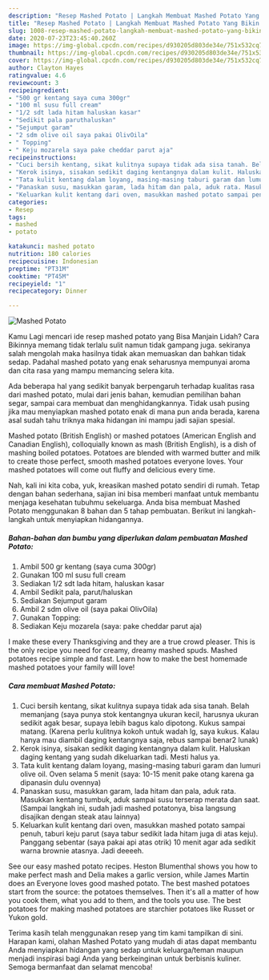 ```yaml
---
description: "Resep Mashed Potato | Langkah Membuat Mashed Potato Yang Bikin Ngiler"
title: "Resep Mashed Potato | Langkah Membuat Mashed Potato Yang Bikin Ngiler"
slug: 1008-resep-mashed-potato-langkah-membuat-mashed-potato-yang-bikin-ngiler
date: 2020-07-23T23:45:40.260Z
image: https://img-global.cpcdn.com/recipes/d930205d803de34e/751x532cq70/mashed-potato-foto-resep-utama.jpg
thumbnail: https://img-global.cpcdn.com/recipes/d930205d803de34e/751x532cq70/mashed-potato-foto-resep-utama.jpg
cover: https://img-global.cpcdn.com/recipes/d930205d803de34e/751x532cq70/mashed-potato-foto-resep-utama.jpg
author: Clayton Hayes
ratingvalue: 4.6
reviewcount: 3
recipeingredient:
- "500 gr kentang saya cuma 300gr"
- "100 ml susu full cream"
- "1/2 sdt lada hitam haluskan kasar"
- "Sedikit pala paruthaluskan"
- "Sejumput garam"
- "2 sdm olive oil saya pakai OlivOila"
- " Topping"
- " Keju mozarela saya pake cheddar parut aja"
recipeinstructions:
- "Cuci bersih kentang, sikat kulitnya supaya tidak ada sisa tanah. Belah memanjang (saya punya stok kentangnya ukuran kecil, harusnya ukuran sedikit agak besar, supaya lebih bagus kalo dipotong. Kukus sampai matang. (Karena perlu kulitnya kokoh untuk wadah lg, saya kukus. Kalau hanya mau diambil daging kentangnya saja, rebus sampai benar2 lunak)"
- "Kerok isinya, sisakan sedikit daging kentangnya dalam kulit. Haluskan daging kentang yang sudah dikeluarkan tadi. Mesti halus ya."
- "Tata kulit kentang dalam loyang, masing-masing taburi garam dan lumuri olive oil. Oven selama 5 menit (saya: 10-15 menit pake otang karena ga dipanasin dulu ovennya)"
- "Panaskan susu, masukkan garam, lada hitam dan pala, aduk rata. Masukkan kentang tumbuk, aduk sampai susu terserap merata dan saat. (Sampai langkah ini, sudah jadi mashed potatonya, bisa langsung disajikan dengan steak atau lainnya)"
- "Keluarkan kulit kentang dari oven, masukkan mashed potato sampai penuh, taburi keju parut (saya tabur sedikit lada hitam juga di atas keju). Panggang sebentar (saya pakai api atas otrik) 10 menit agar ada sedikit warna brownie atasnya. Jadi deeeeh."
categories:
- Resep
tags:
- mashed
- potato

katakunci: mashed potato 
nutrition: 180 calories
recipecuisine: Indonesian
preptime: "PT31M"
cooktime: "PT45M"
recipeyield: "1"
recipecategory: Dinner

---
```



![Mashed Potato](https://img-global.cpcdn.com/recipes/d930205d803de34e/751x532cq70/mashed-potato-foto-resep-utama.jpg)

Kamu Lagi mencari ide resep mashed potato yang Bisa Manjain Lidah? Cara Bikinnya memang tidak terlalu sulit namun tidak gampang juga. sekiranya salah mengolah maka hasilnya tidak akan memuaskan dan bahkan tidak sedap. Padahal mashed potato yang enak seharusnya mempunyai aroma dan cita rasa yang mampu memancing selera kita.

Ada beberapa hal yang sedikit banyak berpengaruh terhadap kualitas rasa dari mashed potato, mulai dari jenis bahan, kemudian pemilihan bahan segar, sampai cara membuat dan menghidangkannya. Tidak usah pusing jika mau menyiapkan mashed potato enak di mana pun anda berada, karena asal sudah tahu triknya maka hidangan ini mampu jadi sajian spesial.

Mashed potato (British English) or mashed potatoes (American English and Canadian English), colloquially known as mash (British English), is a dish of mashing boiled potatoes. Potatoes are blended with warmed butter and milk to create those perfect, smooth mashed potatoes everyone loves. Your mashed potatoes will come out fluffy and delicious every time.


Nah, kali ini kita coba, yuk, kreasikan mashed potato sendiri di rumah. Tetap dengan bahan sederhana, sajian ini bisa memberi manfaat untuk membantu menjaga kesehatan tubuhmu sekeluarga. Anda bisa membuat Mashed Potato menggunakan 8 bahan dan 5 tahap pembuatan. Berikut ini langkah-langkah untuk menyiapkan hidangannya.

<!--inarticleads1-->

##### Bahan-bahan dan bumbu yang diperlukan dalam pembuatan Mashed Potato:

1. Ambil 500 gr kentang (saya cuma 300gr)
1. Gunakan 100 ml susu full cream
1. Sediakan 1/2 sdt lada hitam, haluskan kasar
1. Ambil Sedikit pala, parut/haluskan
1. Sediakan Sejumput garam
1. Ambil 2 sdm olive oil (saya pakai OlivOila)
1. Gunakan  Topping:
1. Sediakan  Keju mozarela (saya: pake cheddar parut aja)


I make these every Thanksgiving and they are a true crowd pleaser. This is the only recipe you need for creamy, dreamy mashed spuds. Mashed potatoes recipe simple and fast. Learn how to make the best homemade mashed potatoes your family will love! 

<!--inarticleads2-->

##### Cara membuat Mashed Potato:

1. Cuci bersih kentang, sikat kulitnya supaya tidak ada sisa tanah. Belah memanjang (saya punya stok kentangnya ukuran kecil, harusnya ukuran sedikit agak besar, supaya lebih bagus kalo dipotong. Kukus sampai matang. (Karena perlu kulitnya kokoh untuk wadah lg, saya kukus. Kalau hanya mau diambil daging kentangnya saja, rebus sampai benar2 lunak)
1. Kerok isinya, sisakan sedikit daging kentangnya dalam kulit. Haluskan daging kentang yang sudah dikeluarkan tadi. Mesti halus ya.
1. Tata kulit kentang dalam loyang, masing-masing taburi garam dan lumuri olive oil. Oven selama 5 menit (saya: 10-15 menit pake otang karena ga dipanasin dulu ovennya)
1. Panaskan susu, masukkan garam, lada hitam dan pala, aduk rata. Masukkan kentang tumbuk, aduk sampai susu terserap merata dan saat. (Sampai langkah ini, sudah jadi mashed potatonya, bisa langsung disajikan dengan steak atau lainnya)
1. Keluarkan kulit kentang dari oven, masukkan mashed potato sampai penuh, taburi keju parut (saya tabur sedikit lada hitam juga di atas keju). Panggang sebentar (saya pakai api atas otrik) 10 menit agar ada sedikit warna brownie atasnya. Jadi deeeeh.


See our easy mashed potato recipes. Heston Blumenthal shows you how to make perfect mash and Delia makes a garlic version, while James Martin does an Everyone loves good mashed potato. The best mashed potatoes start from the source: the potatoes themselves. Then it&#39;s all a matter of how you cook them, what you add to them, and the tools you use. The best potatoes for making mashed potatoes are starchier potatoes like Russet or Yukon gold. 

Terima kasih telah menggunakan resep yang tim kami tampilkan di sini. Harapan kami, olahan Mashed Potato yang mudah di atas dapat membantu Anda menyiapkan hidangan yang sedap untuk keluarga/teman maupun menjadi inspirasi bagi Anda yang berkeinginan untuk berbisnis kuliner. Semoga bermanfaat dan selamat mencoba!

